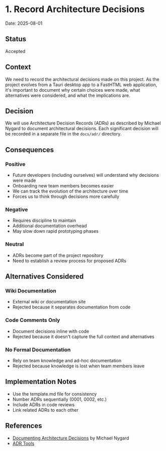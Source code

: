 # 1. Record Architecture Decisions

Date: 2025-08-01

## Status

Accepted

## Context

We need to record the architectural decisions made on this project. As the project evolves from a Tauri desktop app to a FastHTML web application, it's important to document why certain choices were made, what alternatives were considered, and what the implications are.

## Decision

We will use Architecture Decision Records (ADRs) as described by Michael Nygard to document architectural decisions. Each significant decision will be recorded in a separate file in the `docs/adr/` directory.

## Consequences

### Positive
- Future developers (including ourselves) will understand why decisions were made
- Onboarding new team members becomes easier
- We can track the evolution of the architecture over time
- Forces us to think through decisions more carefully

### Negative
- Requires discipline to maintain
- Additional documentation overhead
- May slow down rapid prototyping phases

### Neutral
- ADRs become part of the project repository
- Need to establish a review process for proposed ADRs

## Alternatives Considered

### Wiki Documentation
- External wiki or documentation site
- Rejected because it separates documentation from code

### Code Comments Only
- Document decisions inline with code
- Rejected because it doesn't capture the full context and alternatives

### No Formal Documentation
- Rely on team knowledge and ad-hoc documentation
- Rejected because knowledge is lost when team members leave

## Implementation Notes

- Use the template.md file for consistency
- Number ADRs sequentially (0001, 0002, etc.)
- Include ADRs in code reviews
- Link related ADRs to each other

## References

- [Documenting Architecture Decisions](https://cognitect.com/blog/2011/11/15/documenting-architecture-decisions) by Michael Nygard
- [ADR Tools](https://github.com/npryce/adr-tools)